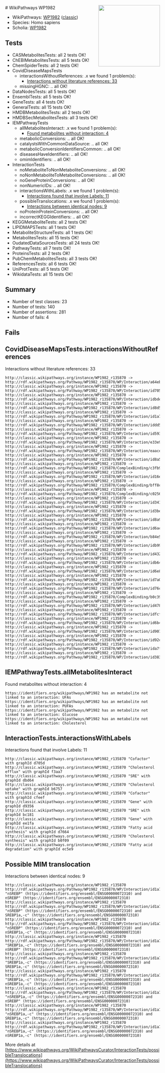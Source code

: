 <img style="float: right; width: 200px" src="https://cms-assets.nporadio.nl/npo3fm/NPO-Serious-Request-Logo-Groen-Ik-Steun-RGB.png" />
# WikiPathways WP1982

* WikiPathways: [WP1982](https://wikipathways.org/pathways/WP1982) ([classic](https://classic.wikipathways.org/instance/WP1982))
* Species: Homo sapiens
* Scholia: [WP1982](https://scholia.toolforge.org/wikipathways/WP1982)
## Tests
* CASMetabolitesTests: all 2 tests OK!
* ChEBIMetabolitesTests: all 5 tests OK!
* ChemSpiderTests: all 2 tests OK!
* CovidDiseaseMapsTests
    * interactionsWithoutReferences: .x we found 1 problem(s):
        * [Interactions without literature references: 33](#9701cd22)
    * missingHGNC: .. all OK!
* DataNodesTests: all 5 tests OK!
* EnsemblTests: all 5 tests OK!
* GeneTests: all 4 tests OK!
* GeneralTests: all 15 tests OK!
* HMDBMetabolitesTests: all 2 tests OK!
* HMDBSecMetabolitesTests: all 3 tests OK!
* IEMPathwayTests
    * allMetabolitesInteract: .x we found 1 problem(s):
        * [Found metabolites without interaction: 4](#2bc2e7ef)
    * metabolicConversions: .. all OK!
    * catalystsWithCommonDataSource: .. all OK!
    * metabolicConversionIdentifiersCommon: .. all OK!
    * diseasesHaveIdentifiers: .. all OK!
    * omimIdentifiers: .. all OK!
* InteractionTests
    * noMetaboliteToNonMetaboliteConversions: .. all OK!
    * noNonMetaboliteToMetaboliteConversions: .. all OK!
    * noGeneProteinConversions: .. all OK!
    * nonNumericIDs: .. all OK!
    * interactionsWithLabels: .x we found 1 problem(s):
        * [Interactions found that involve Labels: 11](#fe97a8b9)
    * possibleTranslocations: .x we found 1 problem(s):
        * [Interactions between identical nodes: 9](#1c11820e)
    * noProteinProteinConversions: .. all OK!
    * incorrectKEGGIdentifiers: .. all OK!
* KEGGMetaboliteTests: all 2 tests OK!
* LIPIDMAPSTests: all 1 tests OK!
* MetaboliteStructureTests: all 1 tests OK!
* MetabolitesTests: all 15 tests OK!
* OudatedDataSourcesTests: all 24 tests OK!
* PathwayTests: all 7 tests OK!
* ProteinsTests: all 2 tests OK!
* PubChemMetabolitesTests: all 3 tests OK!
* ReferencesTests: all 6 tests OK!
* UniProtTests: all 5 tests OK!
* WikidataTests: all 15 tests OK!


## Summary

* Number of test classes: 23
* Number of tests: 140
* Number of assertions: 281
* Number of fails: 4

## Fails

<a name="9701cd22" />

## CovidDiseaseMapsTests.interactionsWithoutReferences

Interactions without literature references: 33
```
http://classic.wikipathways.org/instance/WP1982_r135870 -> http://rdf.wikipathways.org/Pathway/WP1982_r135870/WP/Interaction/a64eb
http://classic.wikipathways.org/instance/WP1982_r135870 -> http://rdf.wikipathways.org/Pathway/WP1982_r135870/WP/Interaction/id7051bf9d
http://classic.wikipathways.org/instance/WP1982_r135870 -> http://rdf.wikipathways.org/Pathway/WP1982_r135870/WP/Interaction/idbde43b8e
http://classic.wikipathways.org/instance/WP1982_r135870 -> http://rdf.wikipathways.org/Pathway/WP1982_r135870/WP/Interaction/id8d590471
http://classic.wikipathways.org/instance/WP1982_r135870 -> http://rdf.wikipathways.org/Pathway/WP1982_r135870/WP/Interaction/id1a728c5d
http://classic.wikipathways.org/instance/WP1982_r135870 -> http://rdf.wikipathways.org/Pathway/WP1982_r135870/WP/Interaction/iddd5f4a25
http://classic.wikipathways.org/instance/WP1982_r135870 -> http://rdf.wikipathways.org/Pathway/WP1982_r135870/WP/Interaction/id59369fb2
http://classic.wikipathways.org/instance/WP1982_r135870 -> http://rdf.wikipathways.org/Pathway/WP1982_r135870/WP/Interaction/e33e9
http://classic.wikipathways.org/instance/WP1982_r135870 -> http://rdf.wikipathways.org/Pathway/WP1982_r135870/WP/Interaction/eaace
http://classic.wikipathways.org/instance/WP1982_r135870 -> http://rdf.wikipathways.org/Pathway/WP1982_r135870/WP/Interaction/id8a5cf7ed
http://classic.wikipathways.org/instance/WP1982_r135870 -> http://rdf.wikipathways.org/Pathway/WP1982_r135870/ComplexBinding/c3fb9
http://classic.wikipathways.org/instance/WP1982_r135870 -> http://rdf.wikipathways.org/Pathway/WP1982_r135870/WP/Interaction/id16e66094
http://classic.wikipathways.org/instance/WP1982_r135870 -> http://rdf.wikipathways.org/Pathway/WP1982_r135870/ComplexBinding/bff8c
http://classic.wikipathways.org/instance/WP1982_r135870 -> http://rdf.wikipathways.org/Pathway/WP1982_r135870/ComplexBinding/c0256
http://classic.wikipathways.org/instance/WP1982_r135870 -> http://rdf.wikipathways.org/Pathway/WP1982_r135870/WP/Interaction/id341eda1a
http://classic.wikipathways.org/instance/WP1982_r135870 -> http://rdf.wikipathways.org/Pathway/WP1982_r135870/WP/Interaction/id3becc809
http://classic.wikipathways.org/instance/WP1982_r135870 -> http://rdf.wikipathways.org/Pathway/WP1982_r135870/WP/Interaction/id8a98950f
http://classic.wikipathways.org/instance/WP1982_r135870 -> http://rdf.wikipathways.org/Pathway/WP1982_r135870/WP/Interaction/id6acaa208
http://classic.wikipathways.org/instance/WP1982_r135870 -> http://rdf.wikipathways.org/Pathway/WP1982_r135870/WP/Interaction/b84e5
http://classic.wikipathways.org/instance/WP1982_r135870 -> http://rdf.wikipathways.org/Pathway/WP1982_r135870/WP/Interaction/idb99df251
http://classic.wikipathways.org/instance/WP1982_r135870 -> http://rdf.wikipathways.org/Pathway/WP1982_r135870/WP/Interaction/id432c05c1
http://classic.wikipathways.org/instance/WP1982_r135870 -> http://rdf.wikipathways.org/Pathway/WP1982_r135870/WP/Interaction/idb64035fa
http://classic.wikipathways.org/instance/WP1982_r135870 -> http://rdf.wikipathways.org/Pathway/WP1982_r135870/WP/Interaction/id6e8c35e8
http://classic.wikipathways.org/instance/WP1982_r135870 -> http://rdf.wikipathways.org/Pathway/WP1982_r135870/WP/Interaction/id7a0d8e51
http://classic.wikipathways.org/instance/WP1982_r135870 -> http://rdf.wikipathways.org/Pathway/WP1982_r135870/WP/Interaction/id76cbdd98
http://classic.wikipathways.org/instance/WP1982_r135870 -> http://rdf.wikipathways.org/Pathway/WP1982_r135870/ComplexBinding/b0c39
http://classic.wikipathways.org/instance/WP1982_r135870 -> http://rdf.wikipathways.org/Pathway/WP1982_r135870/WP/Interaction/id478f28df
http://classic.wikipathways.org/instance/WP1982_r135870 -> http://rdf.wikipathways.org/Pathway/WP1982_r135870/WP/Interaction/idfcf18012
http://classic.wikipathways.org/instance/WP1982_r135870 -> http://rdf.wikipathways.org/Pathway/WP1982_r135870/WP/Interaction/id6b4471ff
http://classic.wikipathways.org/instance/WP1982_r135870 -> http://rdf.wikipathways.org/Pathway/WP1982_r135870/WP/Interaction/id90720e31
http://classic.wikipathways.org/instance/WP1982_r135870 -> http://rdf.wikipathways.org/Pathway/WP1982_r135870/WP/Interaction/id92c94eaf
http://classic.wikipathways.org/instance/WP1982_r135870 -> http://rdf.wikipathways.org/Pathway/WP1982_r135870/WP/Interaction/ida7f8963c
http://classic.wikipathways.org/instance/WP1982_r135870 -> http://rdf.wikipathways.org/Pathway/WP1982_r135870/WP/Interaction/id38324c84
```

<a name="2bc2e7ef" />

## IEMPathwayTests.allMetabolitesInteract

Found metabolites without interaction: 4
```
https://identifiers.org/wikipathways/WP1982 has an metabolite not linked to an interaction: UFAs
https://identifiers.org/wikipathways/WP1982 has an metabolite not linked to an interaction: PUFAs
https://identifiers.org/wikipathways/WP1982 has an metabolite not linked to an interaction: Glucose
https://identifiers.org/wikipathways/WP1982 has an metabolite not linked to an interaction: Cholesterol
```

<a name="fe97a8b9" />

## InteractionTests.interactionsWithLabels

Interactions found that involve Labels: 11
```
http://classic.wikipathways.org/instance/WP1982_r135870 "Cofactor" with graphId d705d
http://classic.wikipathways.org/instance/WP1982_r135870 "Cholesterol 
efflux" with graphId f3aa7
http://classic.wikipathways.org/instance/WP1982_r135870 "SRE" with graphId dbd64
http://classic.wikipathways.org/instance/WP1982_r135870 "Cholesterol 
uptake" with graphId b6757
http://classic.wikipathways.org/instance/WP1982_r135870 "Cofactor" with graphId cfeef
http://classic.wikipathways.org/instance/WP1982_r135870 "Gene" with graphId d9356
http://classic.wikipathways.org/instance/WP1982_r135870 "SRE" with graphId bc181
http://classic.wikipathways.org/instance/WP1982_r135870 "Gene" with graphId ee1fa
http://classic.wikipathways.org/instance/WP1982_r135870 "Fatty acid 
synthesis" with graphId d7664
http://classic.wikipathways.org/instance/WP1982_r135870 "Cholesterol 
synthesis" with graphId b0f09
http://classic.wikipathways.org/instance/WP1982_r135870 "Fatty acid
degradation" with graphId ec5e9
```

<a name="1c11820e" />

## Possible MIM translocation

Interactions between identical nodes: 9
```
http://classic.wikipathways.org/instance/WP1982_r135870 http://rdf.wikipathways.org/Pathway/WP1982_r135870/WP/Interaction/id1a728c5d "nSREBP" (https://identifiers.org/ensembl/ENSG00000072310) and 
nSREBP" (https://identifiers.org/ensembl/ENSG00000072310)
http://classic.wikipathways.org/instance/WP1982_r135870 http://rdf.wikipathways.org/Pathway/WP1982_r135870/WP/Interaction/id1a728c5d "nSREBP" (https://identifiers.org/ensembl/ENSG00000072310) and 
SREBP1a,-c" (https://identifiers.org/ensembl/ENSG00000072310)
http://classic.wikipathways.org/instance/WP1982_r135870 http://rdf.wikipathways.org/Pathway/WP1982_r135870/WP/Interaction/id1a728c5d "nSREBP" (https://identifiers.org/ensembl/ENSG00000072310) and 
nSREBP1a,-c" (https://identifiers.org/ensembl/ENSG00000072310)
http://classic.wikipathways.org/instance/WP1982_r135870 http://rdf.wikipathways.org/Pathway/WP1982_r135870/WP/Interaction/id1a728c5d "SREBP1a,-c" (https://identifiers.org/ensembl/ENSG00000072310) and 
nSREBP" (https://identifiers.org/ensembl/ENSG00000072310)
http://classic.wikipathways.org/instance/WP1982_r135870 http://rdf.wikipathways.org/Pathway/WP1982_r135870/WP/Interaction/id1a728c5d "SREBP1a,-c" (https://identifiers.org/ensembl/ENSG00000072310) and 
SREBP1a,-c" (https://identifiers.org/ensembl/ENSG00000072310)
http://classic.wikipathways.org/instance/WP1982_r135870 http://rdf.wikipathways.org/Pathway/WP1982_r135870/WP/Interaction/id1a728c5d "SREBP1a,-c" (https://identifiers.org/ensembl/ENSG00000072310) and 
nSREBP1a,-c" (https://identifiers.org/ensembl/ENSG00000072310)
http://classic.wikipathways.org/instance/WP1982_r135870 http://rdf.wikipathways.org/Pathway/WP1982_r135870/WP/Interaction/id1a728c5d "nSREBP1a,-c" (https://identifiers.org/ensembl/ENSG00000072310) and 
nSREBP" (https://identifiers.org/ensembl/ENSG00000072310)
http://classic.wikipathways.org/instance/WP1982_r135870 http://rdf.wikipathways.org/Pathway/WP1982_r135870/WP/Interaction/id1a728c5d "nSREBP1a,-c" (https://identifiers.org/ensembl/ENSG00000072310) and 
SREBP1a,-c" (https://identifiers.org/ensembl/ENSG00000072310)
http://classic.wikipathways.org/instance/WP1982_r135870 http://rdf.wikipathways.org/Pathway/WP1982_r135870/WP/Interaction/id1a728c5d "nSREBP1a,-c" (https://identifiers.org/ensembl/ENSG00000072310) and 
nSREBP1a,-c" (https://identifiers.org/ensembl/ENSG00000072310)
```

More details at [https://www.wikipathways.org/WikiPathwaysCurator/InteractionTests/possibleTranslocations](https://www.wikipathways.org/WikiPathwaysCurator/InteractionTests/possibleTranslocations)

